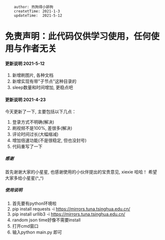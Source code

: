 ```
    author: 热狗得小舔狗
    createtTime: 2021-1-3
    updateTime:  2021-5-12
```

# 免责声明：此代码仅供学习使用，任何使用与作者无关

#### 更新说明 2021-5-12
1. 新增刷图片, 各种文档
2. 新增实现有带"子节点"这种目录的
3. sleep数量和时间增加, 更稳点吧


#### 更新说明 2021-4-23
今天更新了一下, 主要包括以下几点：
1. 登录方式不明确(解决)
2. 刷视频不是100%, 差很多(解决)
3. 评论时间过长(大幅缩减)
4. 增加倍速功能(不是很稳定, 但也没封号)
5. 代码重写了一下


##### 感谢
首先谢谢大家的小星星, 也感谢使用的小伙伴提出的宝贵意见, xiexie 哈哈！
希望大家多给小星星(^_^)


##### 使用说明
1. 首先要有python环境啦
2. pip install requests -i https://mirrors.tuna.tsinghua.edu.cn/
3. pip install urllib3 -i https://mirrors.tuna.tsinghua.edu.cn/
4. random json time好像不需要install
5. 打开cmd窗口
6. 输入python main.py 即可
